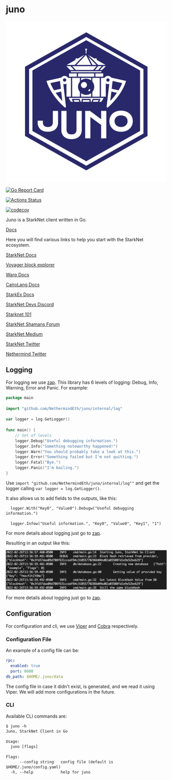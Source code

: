 # juno

![Juno Logo](./.github/juno.jpg?raw=true)

[![Go Report Card](https://goreportcard.com/badge/github.com/NethermindEth/juno)](https://goreportcard.com/report/github.com/NethermindEth/juno)

[![Actions Status](https://github.com/NethermindEth/juno/actions/workflows/juno-build.yml/badge.svg)](https://github.com/NethermindEth/juno/actions)

[![codecov](https://codecov.io/gh/NethermindEth/juno/branch/main/graph/badge.svg)](https://codecov.io/gh/NethermindEth/juno)

Juno is a StarkNet client written in Go.

[Docs](https://nethermindeth.github.io/juno/)

Here you will find various links to help you start with the StarkNet ecosystem.

[StarkNet Docs](https://starknet.io/)

[Voyager block explorer](https://voyager.online)

[Warp Docs](https://github.com/NethermindEth/warp)

[CairoLang Docs](https://www.cairo-lang.org/)

[StarkEx Docs](https://docs.starkware.co/starkex-v4)

[StarkNet Devs Discord](https://discord.com/invite/uJ9HZTUk2Y)

[Starknet 101](https://github.com/l-henri/starknet-cairo-101)

[StarkNet Shamans Forum](https://community.starknet.io/)

[StarkNet Medium](https://medium.com/starkware/starknet/home)

[StarkNet Twitter](https://twitter.com/Starknet_Intern)

[Nethermind Twitter](https://twitter.com/NethermindEth)

## Logging

For logging we use [zap](https://github.com/uber-go/zap). This library has 6 levels of logging: Debug, Info, Warning,
Error and Panic. For example:

```go
package main

import "github.com/NethermindEth/juno/internal/log"

var logger = log.GetLogger()

func main() {
	// Set of levels
	logger.Debug("Useful debugging information.")
	logger.Info("Something noteworthy happened!")
	logger.Warn("You should probably take a look at this.")
	logger.Error("Something failed but I'm not quitting.")
	logger.Fatal("Bye.")
	logger.Panic("I'm bailing.")
}
```

Use `import "github.com/NethermindEth/juno/internal/log""` and get the logger calling `var logger = log.GetLogger()`.

It also allows us to add fields to the outputs, like this:

```
  logger.With("Key0", "Value0").Debugw("Useful debugging information.")
  
  logger.Infow("Useful information.", "Key0", "Value0", "Key1", "1")
```

For more details about logging just go to [zap](https://github.com/uber-go/zap).

Resulting in an output like this:

![Zap](./docs/static/img/log.png)

For more details about logging just go to [zap](https://github.com/uber-go/zap).

## Configuration

For configuration and cli, we use [Viper](https://github.com/spf13/viper) and [Cobra](https://github.com/spf13/cobra)
respectively.

### Configuration File

An example of a config file can be:

```yaml
rpc:
  enabled: true
  port: 8080
db_path: $HOME/.juno/data
```

The config file in case it didn't exist, is generated, and we read it using Viper. We will add more configurations in
the future.

### CLI

Available CLI commands are:

```
$ juno -h
Juno, StarkNet Client in Go

Usage:
  juno [flags]

Flags:
      --config string   config file (default is $HOME/.juno/config.yaml)
  -h, --help            help for juno

```
